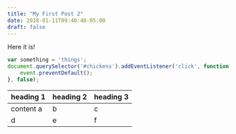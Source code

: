 ```yaml
---
title: "My First Post 2"
date: 2018-01-11T09:40:48-05:00
draft: false
---
```


Here it is!

```js
var something = 'things';
document.querySelector('#chickens').addEventListener('click', function (event) {
	event.preventDefault();
}, false);
```

| heading 1 | heading 2 | heading 3 |
|-----------|-----------|-----------|
| content a | b | c |
| d | e | f |